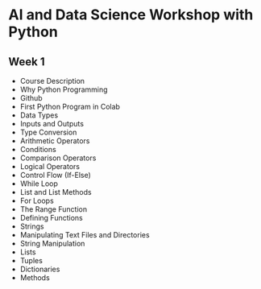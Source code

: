 # AI and Data Science Workshop with Python 
## Week 1
* Course Description
* Why Python Programming
* Github
* First Python Program in Colab
* Data Types
* Inputs and Outputs
* Type Conversion
* Arithmetic Operators
* Conditions
* Comparison Operators
* Logical Operators
* Control Flow (If-Else)
* While Loop
* List and List Methods
* For Loops
* The Range Function
* Defining Functions
* Strings
* Manipulating Text Files and Directories
* String Manipulation
* Lists
* Tuples
* Dictionaries
* Methods
